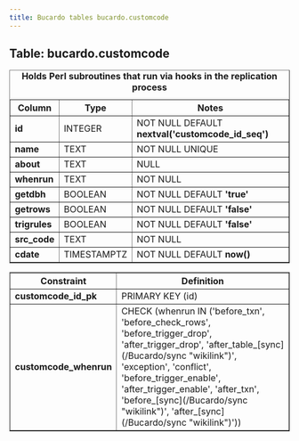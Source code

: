 ```yaml
---
title: Bucardo tables bucardo.customcode
---
```



<h2>
Table: bucardo.customcode

</h2>
<table border="1" cellpadding="3">
<caption>
<b>Holds Perl subroutines that run via hooks in the replication process</b>

</caption>
<tr>
<th>
Column

</th>
<th>
Type

</th>
<th>
Notes

</th>
</tr>
<tr>
<td>
<b>id</b>

</td>
<td>
INTEGER

</td>
<td>
NOT NULL DEFAULT <b>nextval('customcode_id_seq')</b>

</td>
</tr>
<tr>
<td>
<b>name</b>

</td>
<td>
TEXT

</td>
<td>
NOT NULL UNIQUE

</td>
</tr>
<tr>
<td>
<b>about</b>

</td>
<td>
TEXT

</td>
<td>
NULL

</td>
</tr>
<tr>
<td>
<b>whenrun</b>

</td>
<td>
TEXT

</td>
<td>
NOT NULL

</td>
</tr>
<tr>
<td>
<b>getdbh</b>

</td>
<td>
BOOLEAN

</td>
<td>
NOT NULL DEFAULT <b>'true'</b>

</td>
</tr>
<tr>
<td>
<b>getrows</b>

</td>
<td>
BOOLEAN

</td>
<td>
NOT NULL DEFAULT <b>'false'</b>

</td>
</tr>
<tr>
<td>
<b>trigrules</b>

</td>
<td>
BOOLEAN

</td>
<td>
NOT NULL DEFAULT <b>'false'</b>

</td>
</tr>
<tr>
<td>
<b>src_code</b>

</td>
<td>
TEXT

</td>
<td>
NOT NULL

</td>
</tr>
<tr>
<td>
<b>cdate</b>

</td>
<td>
TIMESTAMPTZ

</td>
<td>
NOT NULL DEFAULT <b>now()</b>

</td>
</tr>
</table>
<table border="1" cellpadding="3" style="margin-top: 15px">
<tr>
<th>
Constraint

</th>
<th>
Definition

</th>
</tr>
<tr>
<td>
<b>customcode_id_pk</b>

</td>
<td>
PRIMARY KEY (id)

</td>
</tr>
<tr>
<td>
<b>customcode_whenrun</b>

</td>
<td>
CHECK (whenrun IN ('before_txn', 'before_check_rows', 'before_trigger_drop', 'after_trigger_drop', 'after_table_[sync](/Bucardo/sync "wikilink")', 'exception', 'conflict', 'before_trigger_enable', 'after_trigger_enable', 'after_txn', 'before_[sync](/Bucardo/sync "wikilink")', 'after_[sync](/Bucardo/sync "wikilink")'))

</td>
</tr>
</table>
